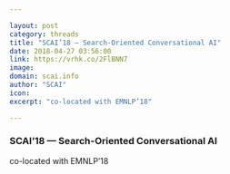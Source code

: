 ```yaml
---

layout: post
category: threads
title: "SCAI’18 — Search-Oriented Conversational AI"
date: 2018-04-27 03:56:00
link: https://vrhk.co/2FlBNN7
image: 
domain: scai.info
author: "SCAI"
icon: 
excerpt: "co-located with EMNLP’18"

---
```


### SCAI’18 — Search-Oriented Conversational AI

co-located with EMNLP’18